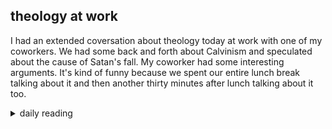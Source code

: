 ## theology at work

I had an extended coversation about theology today at work with one of my coworkers. We had some back and forth about Calvinism and speculated about the cause of Satan's fall. My coworker had some interesting arguments. It's kind of funny because we spent our entire lunch break talking about it and then another thirty minutes after lunch talking about it too.

<details markdown="1">
<summary>daily reading</summary>

| {{ page.date | date: "%B %-d, %Y" }} |
| :-------------: |
| [1 Chron. 1–2; Heb. 8; Amos 2; Ps. 145]({% link _Bible/Bible-year-1.md %}) |
| [BC 26; HC 86-91; CD III/IV: Rej. 4-6]({% link _three_forms/three-forms-month-3.md %}) |
| [The Chalcedonian Definition](https://thewestminsterstandard.org/the-chalcedonian-creed/) |

</details>